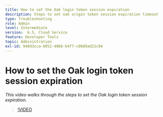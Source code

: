 ```yaml
---
title: How to set the Oak login token session expiration
description: Steps to set oak origin token session expiration timeout
type: Troubleshooting
role: Admin
level: Intermediate
version:  6.5, Cloud Service
feature: Developer Tools
topic: Administration
exl-id: 940d3cca-6052-40b6-b4f7-c0689ad21c94
---
```

# How to set the Oak login token session expiration

*This video walks through the steps to set the Oak login token session expiration.*

>[!VIDEO](https://video.tv.adobe.com/v/335468?quality=9&learn=on)
